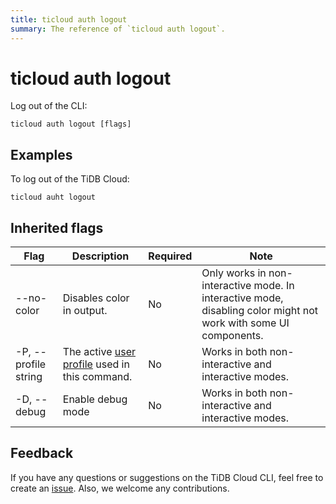 ```yaml
---
title: ticloud auth logout
summary: The reference of `ticloud auth logout`.
---
```


# ticloud auth logout

Log out of the CLI:

```shell
ticloud auth logout [flags]
```

## Examples

To log out of the TiDB Cloud:

```shell
ticloud auht logout
```

## Inherited flags

| Flag                 | Description                                                                                | Required | Note                                                                                                             |
|----------------------|--------------------------------------------------------------------------------------------|----------|------------------------------------------------------------------------------------------------------------------|
| --no-color           | Disables color in output.                                                                  | No       | Only works in non-interactive mode. In interactive mode, disabling color might not work with some UI components. |
| -P, --profile string | The active [user profile](/tidb-cloud/cli-reference.md#user-profile) used in this command. | No       | Works in both non-interactive and interactive modes.                                                             |
| -D, --debug          | Enable debug mode                                                                          | No       | Works in both non-interactive and interactive modes.                                                             |

## Feedback

If you have any questions or suggestions on the TiDB Cloud CLI, feel free to create an [issue](https://github.com/tidbcloud/tidbcloud-cli/issues/new/choose). Also, we welcome any contributions.
